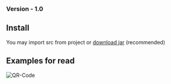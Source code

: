 <h3>Version - 1.0</h3>

<h2>Install</h2>
You may import src from project or <a href="https://github.com/kvirair/Simple-Scanner-Android/releases">download jar</a> (recommended)

<h2>Examples for read</h2>

![QR-Code](http://img208.imageshack.us/img208/4696/ors.gif)

